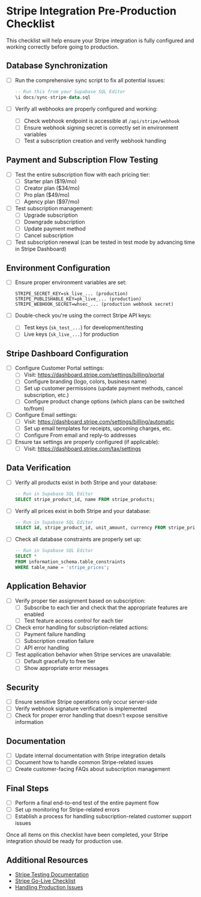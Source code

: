 # Stripe Integration Pre-Production Checklist

This checklist will help ensure your Stripe integration is fully configured and working correctly before going to production.

## Database Synchronization

- [ ] Run the comprehensive sync script to fix all potential issues:
  ```sql
  -- Run this from your Supabase SQL Editor
  \i docs/sync-stripe-data.sql
  ```

- [ ] Verify all webhooks are properly configured and working:
  - [ ] Check webhook endpoint is accessible at `/api/stripe/webhook`
  - [ ] Ensure webhook signing secret is correctly set in environment variables
  - [ ] Test a subscription creation and verify webhook handling

## Payment and Subscription Flow Testing

- [ ] Test the entire subscription flow with each pricing tier:
  - [ ] Starter plan ($19/mo)
  - [ ] Creator plan ($34/mo)
  - [ ] Pro plan ($49/mo) 
  - [ ] Agency plan ($97/mo)

- [ ] Test subscription management:
  - [ ] Upgrade subscription
  - [ ] Downgrade subscription
  - [ ] Update payment method
  - [ ] Cancel subscription

- [ ] Test subscription renewal (can be tested in test mode by advancing time in Stripe Dashboard)

## Environment Configuration

- [ ] Ensure proper environment variables are set:
  ```
  STRIPE_SECRET_KEY=sk_live_... (production)
  STRIPE_PUBLISHABLE_KEY=pk_live_... (production)
  STRIPE_WEBHOOK_SECRET=whsec_... (production webhook secret)
  ```

- [ ] Double-check you're using the correct Stripe API keys:
  - [ ] Test keys (`sk_test_...`) for development/testing
  - [ ] Live keys (`sk_live_...`) for production

## Stripe Dashboard Configuration

- [ ] Configure Customer Portal settings:
  - [ ] Visit: https://dashboard.stripe.com/settings/billing/portal
  - [ ] Configure branding (logo, colors, business name)
  - [ ] Set up customer permissions (update payment methods, cancel subscription, etc.)
  - [ ] Configure product change options (which plans can be switched to/from)

- [ ] Configure Email settings:
  - [ ] Visit: https://dashboard.stripe.com/settings/billing/automatic
  - [ ] Set up email templates for receipts, upcoming charges, etc.
  - [ ] Configure From email and reply-to addresses

- [ ] Ensure tax settings are properly configured (if applicable):
  - [ ] Visit: https://dashboard.stripe.com/tax/settings

## Data Verification

- [ ] Verify all products exist in both Stripe and your database:
  ```sql
  -- Run in Supabase SQL Editor
  SELECT stripe_product_id, name FROM stripe_products;
  ```

- [ ] Verify all prices exist in both Stripe and your database:
  ```sql
  -- Run in Supabase SQL Editor
  SELECT id, stripe_product_id, unit_amount, currency FROM stripe_prices;
  ```

- [ ] Check all database constraints are properly set up:
  ```sql
  -- Run in Supabase SQL Editor
  SELECT * 
  FROM information_schema.table_constraints 
  WHERE table_name = 'stripe_prices';
  ```

## Application Behavior

- [ ] Verify proper tier assignment based on subscription:
  - [ ] Subscribe to each tier and check that the appropriate features are enabled
  - [ ] Test feature access control for each tier

- [ ] Check error handling for subscription-related actions:
  - [ ] Payment failure handling
  - [ ] Subscription creation failure
  - [ ] API error handling

- [ ] Test application behavior when Stripe services are unavailable:
  - [ ] Default gracefully to free tier
  - [ ] Show appropriate error messages

## Security

- [ ] Ensure sensitive Stripe operations only occur server-side
- [ ] Verify webhook signature verification is implemented
- [ ] Check for proper error handling that doesn't expose sensitive information

## Documentation

- [ ] Update internal documentation with Stripe integration details
- [ ] Document how to handle common Stripe-related issues
- [ ] Create customer-facing FAQs about subscription management

## Final Steps

- [ ] Perform a final end-to-end test of the entire payment flow
- [ ] Set up monitoring for Stripe-related errors
- [ ] Establish a process for handling subscription-related customer support issues

Once all items on this checklist have been completed, your Stripe integration should be ready for production use.

## Additional Resources

- [Stripe Testing Documentation](https://stripe.com/docs/testing)
- [Stripe Go-Live Checklist](https://stripe.com/docs/go-live-checklist)
- [Handling Production Issues](https://support.stripe.com) 